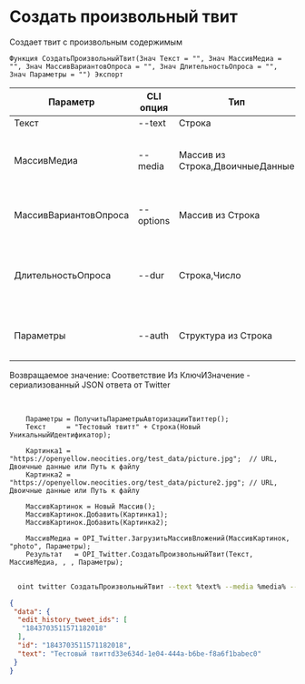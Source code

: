 ﻿---
sidebar_position: 1
---

# Создать произвольный твит
 Создает твит с произвольным содержимым



`Функция СоздатьПроизвольныйТвит(Знач Текст = "", Знач МассивМедиа = "", Знач МассивВариантовОпроса = "", Знач ДлительностьОпроса = "", Знач Параметры = "") Экспорт`

  | Параметр | CLI опция | Тип | Назначение |
  |-|-|-|-|
  | Текст | --text | Строка | Текст твита |
  | МассивМедиа | --media | Массив из Строка,ДвоичныеДанные | Массив двоичных данных или путей к файлам |
  | МассивВариантовОпроса | --options | Массив из Строка | Массив вариантов опроса, если необходимо |
  | ДлительностьОпроса | --dur | Строка,Число | Длительность опроса, если необходимо (опрос без длительности не создается) |
  | Параметры | --auth | Структура из Строка | Структура авторизации или путь к .json |

  
  Возвращаемое значение:   Соответствие Из КлючИЗначение - сериализованный JSON ответа от Twitter

<br/>




```bsl title="Пример кода"
    Параметры = ПолучитьПараметрыАвторизацииТвиттер();
    Текст     = "Тестовый твитт" + Строка(Новый УникальныйИдентификатор);

    Картинка1 = "https://openyellow.neocities.org/test_data/picture.jpg";  // URL, Двоичные данные или Путь к файлу
    Картинка2 = "https://openyellow.neocities.org/test_data/picture2.jpg"; // URL, Двоичные данные или Путь к файлу

    МассивКартинок = Новый Массив();
    МассивКартинок.Добавить(Картинка1);
    МассивКартинок.Добавить(Картинка2);

    МассивМедиа = OPI_Twitter.ЗагрузитьМассивВложений(МассивКартинок, "photo", Параметры);
    Результат   = OPI_Twitter.СоздатьПроизвольныйТвит(Текст, МассивМедиа, , , Параметры);
```



```sh title="Пример команды CLI"
    
  oint twitter СоздатьПроизвольныйТвит --text %text% --media %media% --options %options% --dur %dur% --auth %auth%

```

```json title="Результат"
{
 "data": {
  "edit_history_tweet_ids": [
   "1843703511571182018"
  ],
  "id": "1843703511571182018",
  "text": "Тестовый твиттd33e634d-1e04-444a-b6be-f8a6f1babec0"
 }
}
```
